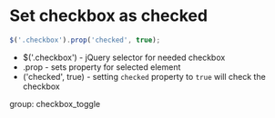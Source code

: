 # Set checkbox as checked

```javascript
$('.checkbox').prop('checked', true);
```

- $('.checkbox') - jQuery selector for needed checkbox
- .prop - sets property for selected element
- ('checked', true) - setting ```checked``` property to ```true``` will check the checkbox

group: checkbox_toggle
